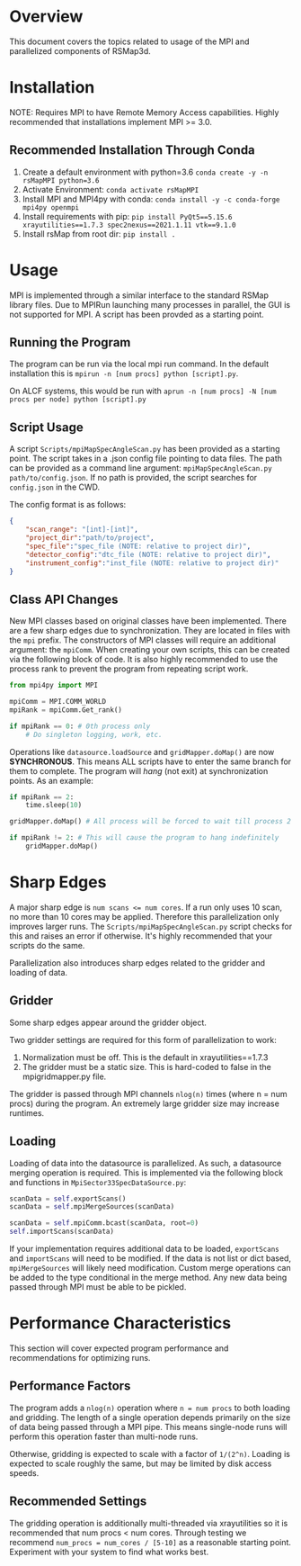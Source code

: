 # Overview

This document covers the topics related to usage of the MPI and parallelized components of RSMap3d. 

# Installation

NOTE: Requires MPI to have Remote Memory Access capabilities. Highly recommended that installations implement MPI >= 3.0. 

## Recommended Installation Through Conda

1. Create a default environment with python=3.6 `conda create -y -n rsMapMPI python=3.6`
2. Activate Environment: `conda activate rsMapMPI`
3. Install MPI and MPI4py with conda: `conda install -y -c conda-forge mpi4py openmpi`
4. Install requirements with pip: `pip install PyQt5==5.15.6 xrayutilities==1.7.3 spec2nexus==2021.1.11 vtk==9.1.0`
5. Install rsMap from root dir: `pip install .`

# Usage

MPI is implemented through a similar interface to the standard RSMap library files. Due to MPIRun launching many processes in parallel, the GUI is not supported for MPI. A script has been provded as a starting point.

## Running the Program

The program can be run via the local mpi run command. In the default installation this is `mpirun -n [num procs] python [script].py`. 

On ALCF systems, this would be run with `aprun -n [num procs] -N [num procs per node] python [script].py`

## Script Usage

A script `Scripts/mpiMapSpecAngleScan.py` has been provided as a starting point. The script takes in a .json config file pointing to data files. The path can be provided as a command line argument: `mpiMapSpecAngleScan.py path/to/config.json`. If no path is provided, the script searches for `config.json` in the CWD. 

The config format is as follows:
```json
{
    "scan_range": "[int]-[int]",
    "project_dir":"path/to/project",
    "spec_file":"spec_file (NOTE: relative to project dir)",
    "detector_config":"dtc_file (NOTE: relative to project dir)",
    "instrument_config":"inst_file (NOTE: relative to project dir)"
}

```


## Class API Changes

New MPI classes based on original classes have been implemented. There are a few sharp edges due to synchronization. They are located in files with the `mpi` prefix. The constructors of MPI classes will require an additional argument: the `mpiComm`. When creating your own scripts, this can be created via the following block of code. It is also highly recommended to use the process rank to prevent the program from repeating script work. 

```python
from mpi4py import MPI

mpiComm = MPI.COMM_WORLD
mpiRank = mpiComm.Get_rank()

if mpiRank == 0: # 0th process only
    # Do singleton logging, work, etc. 
```

Operations like `datasource.loadSource` and `gridMapper.doMap()` are now **SYNCHRONOUS**. This means ALL scripts have to enter the same branch for them to complete. The program will _hang_ (not exit) at synchronization points. As an example:

```python
if mpiRank == 2:
    time.sleep(10)

gridMapper.doMap() # All process will be forced to wait till process 2 enters this function in 10 seconds

if mpiRank != 2: # This will cause the program to hang indefinitely
    gridMapper.doMap()
```




# Sharp Edges

A major sharp edge is `num scans <= num cores`. If a run only uses 10 scan, no more than 10 cores may be applied. Therefore this parallelization only improves larger runs. The `Scripts/mpiMapSpecAngleScan.py` script checks for this and raises an error if otherwise. It's highly recommended that your scripts do the same. 

Parallelization also introduces sharp edges related to the gridder and loading of data. 

## Gridder

Some sharp edges appear around the gridder object. 

Two gridder settings are required for this form of parallelization to work:

1. Normalization must be off. This is the default in xrayutilities==1.7.3
2. The gridder must be a static size. This is hard-coded to false in the mpigridmapper.py file. 

The gridder is passed through MPI channels `nlog(n)` times (where n = num procs) during the program. An extremely large gridder size may increase runtimes. 

## Loading

Loading of data into the datasource is parallelized. As such, a datasource merging operation is required. This is implemented via the following block and functions in `MpiSector33SpecDataSource.py`: 

```python
scanData = self.exportScans()
scanData = self.mpiMergeSources(scanData)

scanData = self.mpiComm.bcast(scanData, root=0)
self.importScans(scanData)
```

If your implementation requires additional data to be loaded, `exportScans` and `importScans` will need to be modified. If the data is not list or dict based, `mpiMergeSources` will likely need modification. Custom merge operations can be added to the type conditional in the merge method. Any new data being passed through MPI must be able to be pickled. 

# Performance Characteristics

This section will cover expected program performance and recommendations for optimizing runs. 

## Performance Factors

The program adds a `nlog(n)` operation where `n = num procs` to both loading and gridding. The length of a single operation depends primarily on the size of data being passed through a MPI pipe. This means single-node runs will perform this operation faster than multi-node runs. 

Otherwise, gridding is expected to scale with a factor of `1/(2^n)`. Loading is expected to scale roughly the same, but may be limited by disk access speeds. 

## Recommended Settings

The gridding operation is additionally multi-threaded via xrayutilities so it is recommended that num procs < num cores. Through testing we recommend `num_procs = num_cores / [5-10]` as a reasonable starting point. Experiment with your system to find what works best. 